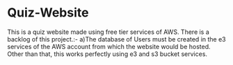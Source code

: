 # Quiz-Website
This is a quiz website made using free tier services of AWS.
There is a backlog of this project.:-
  a)The database of Users must be created in the e3 services of the AWS account from which the website would be hosted.
Other than that, this works perfectly using e3 and s3 bucket services.
